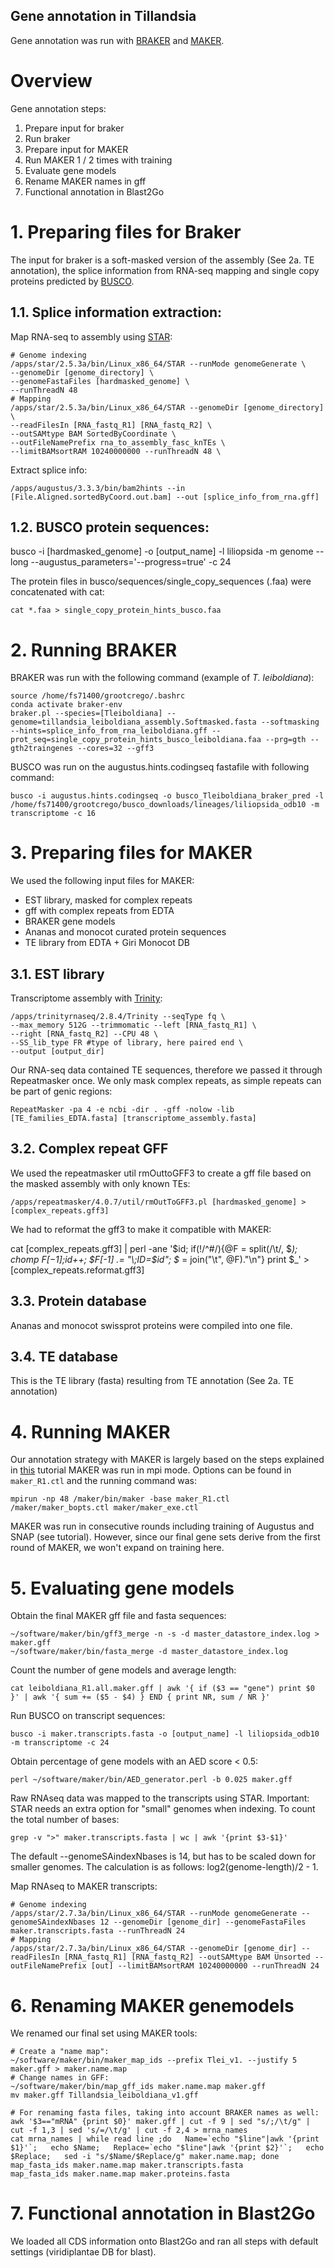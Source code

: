 ## Gene annotation in Tillandsia

Gene annotation was run with [BRAKER](https://github.com/Gaius-Augustus/BRAKER) and [MAKER](https://github.com/Yandell-Lab/maker).

# Overview

Gene annotation steps:
1. Prepare input for braker
2. Run braker
3. Prepare input for MAKER
4. Run MAKER 1 / 2 times with training
5. Evaluate gene models
6. Rename MAKER names in gff
7. Functional annotation in Blast2Go

# 1. Preparing files for Braker

The input for braker is a soft-masked version of the assembly (See 2a. TE annotation), the splice information from RNA-seq mapping and single copy proteins predicted by [BUSCO](https://busco.ezlab.org/).

## 1.1. Splice information extraction:

Map RNA-seq to assembly using [STAR](https://github.com/alexdobin/STAR):

	# Genome indexing
	/apps/star/2.5.3a/bin/Linux_x86_64/STAR --runMode genomeGenerate \
	--genomeDir [genome_directory] \
	--genomeFastaFiles [hardmasked_genome] \
	--runThreadN 48
	# Mapping
	/apps/star/2.5.3a/bin/Linux_x86_64/STAR --genomeDir [genome_directory] \
    --readFilesIn [RNA_fastq_R1] [RNA_fastq_R2] \
    --outSAMtype BAM SortedByCoordinate \
    --outFileNamePrefix rna_to_assembly_fasc_knTEs \
    --limitBAMsortRAM 10240000000 --runThreadN 48 \

Extract splice info:

	/apps/augustus/3.3.3/bin/bam2hints --in [File.Aligned.sortedByCoord.out.bam] --out [splice_info_from_rna.gff]

## 1.2. BUSCO protein sequences:

  busco -i [hardmasked_genome] -o [output_name] -l liliopsida -m genome --long --augustus_parameters='--progress=true' -c 24

The protein files in busco/sequences/single_copy_sequences (.faa) were concatenated with cat:

 	cat *.faa > single_copy_protein_hints_busco.faa

# 2. Running BRAKER

BRAKER was run with the following command (example of *T. leiboldiana*):

	source /home/fs71400/grootcrego/.bashrc
	conda activate braker-env
	braker.pl --species=[Tleiboldiana] --genome=tillandsia_leiboldiana_assembly.Softmasked.fasta --softmasking --hints=splice_info_from_rna_leiboldiana.gff --prot_seq=single_copy_protein_hints_busco_leiboldiana.faa --prg=gth --gth2traingenes --cores=32 --gff3

BUSCO was run on the augustus.hints.codingseq fastafile with following command:

	busco -i augustus.hints.codingseq -o busco_Tleiboldiana_braker_pred -l /home/fs71400/grootcrego/busco_downloads/lineages/liliopsida_odb10 -m transcriptome -c 16

# 3. Preparing files for MAKER

We used the following input files for MAKER:
- EST library, masked for complex repeats
- gff with complex repeats from EDTA
- BRAKER gene models
- Ananas and monocot curated protein sequences
- TE library from EDTA + Giri Monocot DB


## 3.1. EST library

Transcriptome assembly with [Trinity](https://github.com/trinityrnaseq/trinityrnaseq):

	/apps/trinityrnaseq/2.8.4/Trinity --seqType fq \
	--max_memory 512G --trimmomatic --left [RNA_fastq_R1] \
	--right [RNA_fastq_R2] --CPU 48 \
	--SS_lib_type FR #type of library, here paired end \
	--output [output_dir]

 Our RNA-seq data contained TE sequences, therefore we passed it through Repeatmasker once. We only mask complex repeats, as simple repeats can be part of genic regions:

 	RepeatMasker -pa 4 -e ncbi -dir . -gff -nolow -lib [TE_families_EDTA.fasta] [transcriptome_assembly.fasta]

## 3.2. Complex repeat GFF

We used the repeatmasker util rmOuttoGFF3 to create a gff file based on the masked assembly with only known TEs:

	/apps/repeatmasker/4.0.7/util/rmOutToGFF3.pl [hardmasked_genome] > [complex_repeats.gff3]

We had to reformat the gff3 to make it compatible with MAKER:

  cat [complex_repeats.gff3] | perl -ane '$id; if(!/^\#/){@F = split(/\t/, $_); chomp $F[-1];$id++; $F[-1] .= "\;ID=$id"; $_ = join("\t", @F)."\n"} print $_' > [complex_repeats.reformat.gff3]

## 3.3. Protein database

Ananas and monocot swissprot proteins were compiled into one file.

## 3.4. TE database

This is the TE library (fasta) resulting from TE annotation (See 2a. TE annotation)

# 4. Running MAKER

Our annotation strategy with MAKER  is largely based on the steps explained in [this](https://gist.github.com/darencard/bb1001ac1532dd4225b030cf0cd61ce2) tutorial
MAKER was run in mpi mode. Options can be found in `maker_R1.ctl` and the running command was:

	mpirun -np 48 /maker/bin/maker -base maker_R1.ctl /maker/maker_bopts.ctl maker/maker_exe.ctl

MAKER was run in consecutive rounds including training of Augustus and SNAP (see tutorial). However, since our final gene sets derive from the first round of MAKER, we won't expand on training here.

# 5. Evaluating gene models

Obtain the final MAKER gff file and fasta sequences:

	~/software/maker/bin/gff3_merge -n -s -d master_datastore_index.log > maker.gff
  	~/software/maker/bin/fasta_merge -d master_datastore_index.log

Count the number of gene models and average length:

	cat leiboldiana_R1.all.maker.gff | awk '{ if ($3 == "gene") print $0 }' | awk '{ sum += ($5 - $4) } END { print NR, sum / NR }'

Run BUSCO on transcript sequences:

	busco -i maker.transcripts.fasta -o [output_name] -l liliopsida_odb10 -m transcriptome -c 24

Obtain percentage of gene models with an AED score < 0.5:

	perl ~/software/maker/bin/AED_generator.perl -b 0.025 maker.gff

Raw RNAseq data was mapped to the transcripts using STAR. Important: STAR needs an extra option for "small" genomes when indexing. To count the total number of bases:

	grep -v ">" maker.transcripts.fasta | wc | awk '{print $3-$1}'

The default --genomeSAindexNbases is 14, but has to be scaled down for smaller genomes. The calculation is as follows: log2(genome-length)/2 - 1.

Map RNAseq to MAKER transcripts:

	# Genome indexing
	/apps/star/2.7.3a/bin/Linux_x86_64/STAR --runMode genomeGenerate --genomeSAindexNbases 12 --genomeDir [genome_dir] --genomeFastaFiles maker.transcripts.fasta --runThreadN 24
	# Mapping
  	/apps/star/2.7.3a/bin/Linux_x86_64/STAR --genomeDir [genome_dir] --readFilesIn [RNA_fastq_R1] [RNA_fastq_R2] --outSAMtype BAM Unsorted --outFileNamePrefix [out] --limitBAMsortRAM 10240000000 --runThreadN 24

# 6. Renaming MAKER genemodels

We renamed our final set using MAKER tools:

	# Create a "name map":
	~/software/maker/bin/maker_map_ids --prefix Tlei_v1. --justify 5 maker.gff > maker.name.map
	# Change names in GFF:
	~/software/maker/bin/map_gff_ids maker.name.map maker.gff
	mv maker.gff Tillandsia_leiboldiana_v1.gff

	# For renaming fasta files, taking into account BRAKER names as well:
	awk '$3=="mRNA" {print $0}' maker.gff | cut -f 9 | sed "s/;/\t/g" | cut -f 1,3 | sed 's/=/\t/g' | cut -f 2,4 > mrna_names
	cat mrna_names | while read line ;do   Name=`echo "$line"|awk '{print $1}'`;   echo $Name;   Replace=`echo "$line"|awk '{print $2}'`;   echo $Replace;   sed -i "s/$Name/$Replace/g" maker.name.map; done
	map_fasta_ids maker.name.map maker.transcripts.fasta
	map_fasta_ids maker.name.map maker.proteins.fasta

# 7. Functional annotation in Blast2Go

We loaded all CDS information onto Blast2Go and ran all steps with default settings (viridiplantae DB for blast).
